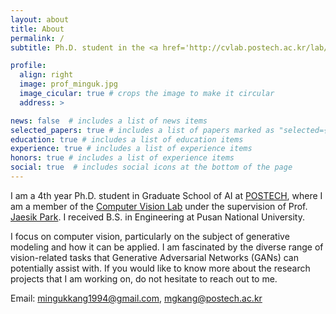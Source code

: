 ```yaml
---
layout: about
title: About
permalink: /
subtitle: Ph.D. student in the <a href='http://cvlab.postech.ac.kr/lab/'>Computer Vision Lab</a> at <a href='https://postech.ac.kr/eng/'>POSTECH</a>.

profile:
  align: right
  image: prof_minguk.jpg
  image_cicular: true # crops the image to make it circular
  address: > 

news: false  # includes a list of news items
selected_papers: true # includes a list of papers marked as "selected={true}"
education: true # includes a list of education items
experience: true # includes a list of experience items
honors: true # includes a list of experience items
social: true  # includes social icons at the bottom of the page
---
```


I am a 4th year Ph.D. student in Graduate School of AI at [POSTECH](https://postech.ac.kr/eng/), where I am a member of the [Computer Vision Lab](http://cvlab.postech.ac.kr/lab/) under the supervision of Prof. [Jaesik Park](https://jaesik.info/). I received B.S. in Engineering at Pusan National University. 

I focus on computer vision, particularly on the subject of generative modeling and how it can be applied. I am fascinated by the diverse range of vision-related tasks that Generative Adversarial Networks (GANs) can potentially assist with. If you would like to know more about the research projects that I am working on, do not hesitate to reach out to me.

Email: mingukkang1994@gmail.com, mgkang@postech.ac.kr